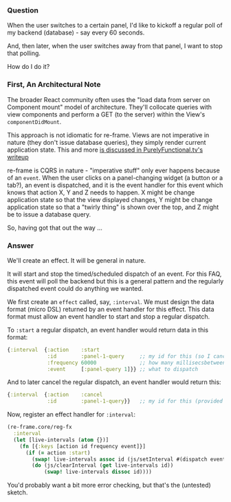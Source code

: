 ### Question

When the user switches to a certain panel, I'd like to kickoff a regular poll of my 
backend (database) - say every 60 seconds.
 
And, then later, when the user switches away from that panel, I want to stop that polling.

How do I do it?


### First, An Architectural Note 

The broader React community often uses the "load data from server on Component mount" 
model of architecture. They'll collocate queries with view components and perform a 
GET (to the server) within the View's `componentDidMount`.

This approach is not idiomatic for re-frame. Views are not imperative in nature 
(they don't issue database queries), they simply render current application state. 
This and more 
[is discussed in PurelyFunctional.tv's writeup](https://purelyfunctional.tv/article/react-vs-re-frame/)

re-frame is CQRS in nature - "imperative stuff" only ever happens 
because of an `event`.  When the user clicks on a panel-changing widget (a button or a tab?),
an event is dispatched, and it is the event handler for this event which knows 
that action X, Y and Z needs to happen. X might be change application state so 
that the view displayed changes, Y might be change application state so that a
"twirly thing" is shown over the top, and Z might be to issue a database query. 

So, having got that out the way ... 
 
### Answer 

We'll create an effect. It will be general in nature. 

It will start and stop the timed/scheduled dispatch of an event. For this FAQ,
this event will poll the backend but this is a general pattern
and the regularly dispatched event could do anything we wanted.

We first create an `effect` called, say, `:interval`. We must 
design the data format (micro DSL) returned by an 
event handler for this effect. This data format must allow an event handler to 
start and stop a regular dispatch.

To `:start` a regular dispatch, an event handler would return 
data in this format:
```clj
{:interval  {:action    :start
             :id        :panel-1-query     ;; my id for this (so I cancel later)
             :frequency 60000              ;; how many millisecsbetween dispatches 
             :event     [:panel-query 1]}} ;; what to dispatch 
```

And to later cancel the regular dispatch, an event handler would return this:
```clj
{:interval  {:action    :cancel
             :id        :panel-1-query}}   ;; my id for this (provided to :start)  
```

Now, register an effect handler for `:interval`:
```clj
(re-frame.core/reg-fx 
  :interval 
  (let [live-intervals (atom {})] 
    (fn [{:keys [action id frequency event]}]
      (if (= action :start) 
        (swap! live-intervals assoc id (js/setInterval #(dispatch event) frequency))) 
        (do (js/clearInterval (get live-intervals id)) 
            (swap! live-intervals dissoc id))))
```

You'd probably want a bit more error checking, but that's the (untested) sketch.


